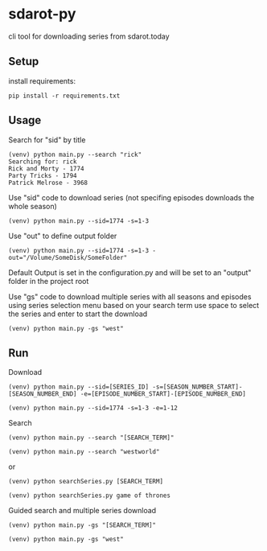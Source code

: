 # sdarot-py
cli tool for downloading series from sdarot.today

## Setup
install requirements:
```
pip install -r requirements.txt
```

## Usage
Search for "sid" by title
```
(venv) python main.py --search "rick"
Searching for: rick
Rick and Morty - 1774
Party Tricks - 1794
Patrick Melrose - 3968
```
Use "sid" code to download series (not specifing episodes downloads the whole season)
```
(venv) python main.py --sid=1774 -s=1-3
```

Use "out" to define output folder
```
(venv) python main.py --sid=1774 -s=1-3 -out="/Volume/SomeDisk/SomeFolder"
```

Default Output is set in the configuration.py and will be set to an "output" folder in the project root

Use "gs" code to download multiple series with all seasons and episodes using series selection menu based on your search term
use space to select the series and enter to start the download
```
(venv) python main.py -gs "west"
```


## Run
Download
```
(venv) python main.py --sid=[SERIES_ID] -s=[SEASON_NUMBER_START]-[SEASON_NUMBER_END] -e=[EPISODE_NUMBER_START]-[EPISODE_NUMBER_END]
```
```
(venv) python main.py --sid=1774 -s=1-3 -e=1-12
```

Search
```
(venv) python main.py --search "[SEARCH_TERM]"
```
```
(venv) python main.py --search "westworld"
```
or
```
(venv) python searchSeries.py [SEARCH_TERM]
```
```
(venv) python searchSeries.py game of thrones
```
Guided search and multiple series download 
```
(venv) python main.py -gs "[SEARCH_TERM]"
```
```
(venv) python main.py -gs "west"
```